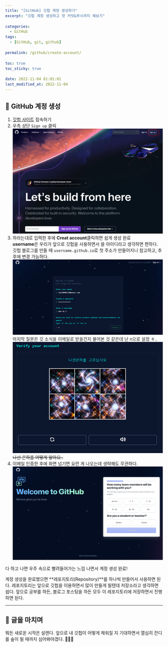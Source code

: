 ```yaml
---
title: "[GitHub] 깃헙 계정 생성하기"
excerpt: "깃헙 계정 생성하고 첫 커밋&푸시까지 해보기"

categories:
  - GitHub
tags:
  - [GitHub, git, github]

permalink: /github/create-account/

toc: true
toc_sticky: true

date: 2022-11-04 01:01:01
last_modified_at: 2022-11-04
---
```


## 👻 GitHub 계정 생성
1. [깃헙 사이트](https://github.com/) 접속하기
2. 우측 상단 ```Sign up``` 클릭   
![Alt Text](/assets/images/posts_img/basics/github/create-account/sign-up-btn.PNG)   
3. 하라는대로 입력한 후에 **Creat account**클릭하면 쉽게 생성 완료   
**username**은 우리가 앞으로 깃헙을 사용하면서 쓸 아이디라고 생각하면 편하다. 깃헙 블로그를 만들 때 ```username.github.io```로 첫 주소가 만들어지니 참고하고, 추후에 변경 가능하다.
![Alt Text](/assets/images/posts_img/basics/github/create-account/sign-up-1.PNG)   
마지막 질문은 깃 소식을 이메일로 받을건지 물어본 것 같은데 난 n으로 설정 ㅎ..
![Alt Text](/assets/images/posts_img/basics/github/create-account/sign-up-2.PNG)   
~~나선 은하를 어떻게 알아요..~~   
4. 이메일 인증한 후에 화면 넘기면 요런 게 나오는데 생략해도 무관하다.
![Alt Text](/assets/images/posts_img/basics/github/create-account/sign-up-3.PNG)   

다 하고 나면 우주 속으로 빨려들어가는 느낌 나면서 계정 생성 완료!

계정 생성을 완료했으면 **레포지토리(Repository)**를 하나씩 만들어서 사용하면 된다. 레포지토리는 앞으로 깃헙을 이용하면서 많이 만들게 될텐데 저장소라고 생각하면 쉽다. 앞으로 공부를 하든, 블로그 포스팅을 하든 모두 이 레포지토리에 저장하면서 진행하면 된다.   

***

## 👻 글을 마치며
뭐든 새로운 시작은 설렌다. 앞으로 내 깃헙이 어떻게 채워질 지 기대하면서 열심히 잔디를 숲이 될 때까지 심어봐야겠다. 🌳🌳🌳